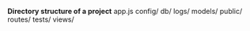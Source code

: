 **Directory structure of a project**
app.js
config/
db/
logs/
models/
public/
routes/
tests/
views/
